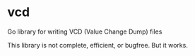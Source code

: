 # vcd
Go library for writing VCD (Value Change Dump) files

This library is not complete, efficient, or bugfree. But it works. 